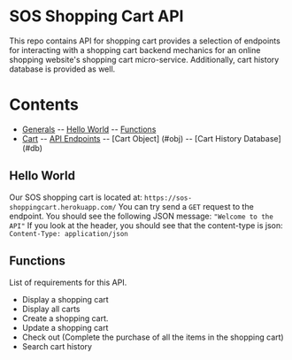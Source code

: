 SOS Shopping Cart API
=====================
This repo contains API for shopping cart provides a selection of endpoints for interacting with a shopping cart backend mechanics for an online shopping website's shopping cart micro-service. Additionally, cart history database is provided as well. 

# Contents

- [Generals](#generals)
-- [Hello World](#hello)
-- [Functions](#funct)
- [Cart](#cart) 
-- [API Endpoints](#endpts)
-- [Cart Object] (#obj)
-- [Cart History Database] (#db)

## Hello World
Our SOS shopping cart is located at: `https://sos-shoppingcart.herokuapp.com/`
You can try send a `GET` request to the endpoint. You should see the following JSON message:
`"Welcome to the API"`
If you look at the header, you should see that the content-type is json:
`Content-Type: application/json`

## Functions

List of requirements for this API.

- Display a shopping cart
- Display all carts 
- Create a shopping cart.
- Update a shopping cart
- Check out (Complete the purchase of all the items in the shopping cart)
- Search cart history
